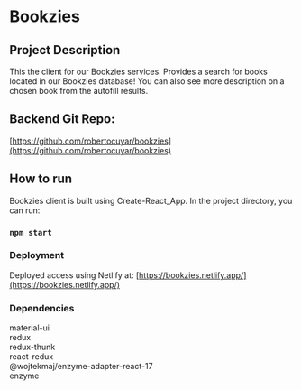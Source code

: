 # Bookzies

## Project Description
This the client for our Bookzies services. Provides a search for books located in our Bookzies database! You can also see more description on a chosen book from the autofill results.

## Backend Git Repo:
[https://github.com/robertocuyar/bookzies](https://github.com/robertocuyar/bookzies)

## How to run

Bookzies client is built using Create-React_App. In the project directory, you can run:

### `npm start`

### Deployment
Deployed access using Netlify at:
[https://bookzies.netlify.app/](https://bookzies.netlify.app/)

### Dependencies
material-ui\
redux\
redux-thunk\
react-redux\
@wojtekmaj/enzyme-adapter-react-17\
enzyme
